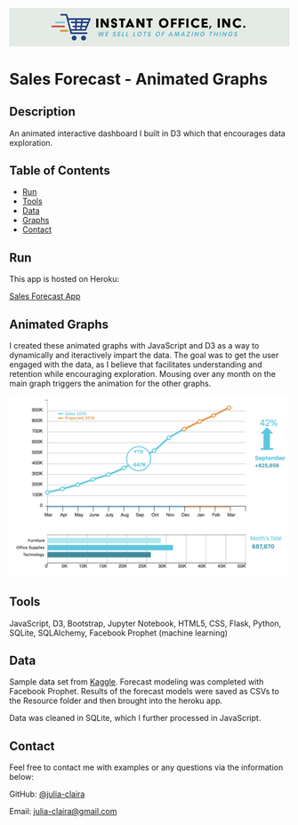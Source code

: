![Sample Graph](Resources/logo.png)

# Sales Forecast - Animated Graphs

## Description 

An animated interactive dashboard I built in D3 which that encourages data exploration.



## Table of Contents
* [Run](#Results)
* [Tools](#Tools)
* [Data](#Data)
* [Graphs](#Graphs)
* [Contact](#Contact)



## Run

This app is hosted on Heroku:

[Sales Forecast App](https://instantoffice.herokuapp.com/)


  
## Animated Graphs

I created these animated graphs with JavaScript and D3 as a way to dynamically and iteractively impart the data. The goal was to get the user engaged with the data, as I believe that facilitates understanding and retention while encouraging exploration. Mousing over any month on the main graph triggers the animation for the other graphs.

![Animated Graphs](SalesApp/static/images/animated_graph.png)



## Tools

JavaScript, D3, Bootstrap, Jupyter Notebook, HTML5, CSS, Flask, Python, SQLite, SQLAlchemy, Facebook Prophet (machine learning)



## Data
Sample data set from [Kaggle](https://www.kaggle.com/rohitsahoo/sales-forecasting).  Forecast modeling was completed with Facebook Prophet. 
Results of the forecast models were saved as CSVs to the Resource folder and then brought into the heroku app.

Data was cleaned in SQLite, which I further processed in JavaScript.



## Contact

Feel free to contact me with examples or any questions via the information below:

GitHub: [@julia-claira](https://api.github.com/users/julia-claira)

Email: julia-claira@gmail.com
